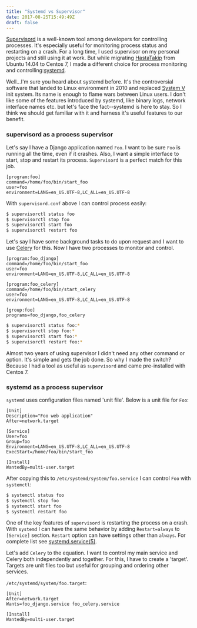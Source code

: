 ```yaml
---
title: "Systemd vs Supervisor"
date: 2017-08-25T15:49:49Z
draft: false
---
```


[Supervisord](http://supervisord.org/) is a well-known tool among developers for controlling processes. It's especially useful for monitoring process status and restarting on a crash. For a long time, I used supervisor on my personal projects and still using it at work. But while migrating [HastaTakip](https://github.com/egegunes/hastatakip) from Ubuntu 14.04 to Centos 7, I made a different choice for process monitoring and controlling:[systemd](https://www.freedesktop.org/wiki/Software/systemd/).

Well...I'm sure you heard about systemd before. It's the controversial software that landed to Linux environment in 2010 and replaced [System V](https://en.wikipedia.org/wiki/UNIX_System_V) init system. Its name is enough to flame wars between Linux users. I don't like some of the features introduced by systemd, like binary logs, network interface names etc. but let's face the fact--systemd is here to stay. So I think we should get familiar with it and harness it's useful features to our benefit.

### supervisord as a process supervisor

Let's say I have a Django application named `Foo`. I want to be sure `Foo` is running all the time, even if it crashes. Also, I want a simple interface to start, stop and restart its process. `Supervisord` is a perfect match for this job.

```
[program:foo]
command=/home/foo/bin/start_foo
user=foo
environment=LANG=en_US.UTF-8,LC_ALL=en_US.UTF-8
```

With `supervisord.conf` above I can control process easily:

```sh
$ supervisorctl status foo
$ supervisorctl stop foo
$ supervisorctl start foo
$ supervisorctl restart foo
```

Let's say I have some background tasks to do upon request and I want to use [Celery](http://www.celeryproject.org/) for this. Now I have two processes to monitor and control.

```
[program:foo_django]
command=/home/foo/bin/start_foo
user=foo
environment=LANG=en_US.UTF-8,LC_ALL=en_US.UTF-8

[program:foo_celery]
command=/home/foo/bin/start_celery
user=foo
environment=LANG=en_US.UTF-8,LC_ALL=en_US.UTF-8

[group:foo]
programs=foo_django,foo_celery
```

```sh
$ supervisorctl status foo:*
$ supervisorctl stop foo:*
$ supervisorctl start foo:*
$ supervisorctl restart foo:*
```

Almost two years of using supervisor I didn't need any other command or option. It's simple and gets the job done. So why I made the switch? Because I had a tool as useful as `supervisord` and came pre-installed with Centos 7.

### systemd as a process supervisor

`systemd` uses configuration files named 'unit file'. Below is a unit file for `Foo`:

```
[Unit]
Description="Foo web application"
After=network.target

[Service]
User=foo
Group=foo
Environment=LANG=en_US.UTF-8,LC_ALL=en_US.UTF-8
ExecStart=/home/foo/bin/start_foo

[Install]
WantedBy=multi-user.target
```

After copying this to `/etc/systemd/system/foo.service` I can control `Foo` with `systemctl`:

```sh
$ systemctl status foo
$ systemctl stop foo
$ systemctl start foo
$ systemctl restart foo
```

One of the key features of `supervisord` is restarting the process on a crash. With `systemd` I can have the same behavior by adding `Restart=always` to `[Service]` section. `Restart` option can have settings other than `always`. For complete list see [systemd.service(5)](https://www.freedesktop.org/software/systemd/man/systemd.service.html).

Let's add `Celery` to the equation. I want to control my main service and Celery both independently and together. For this, I have to create a 'target'. Targets are unit files too but useful for grouping and ordering other services.

`/etc/systemd/system/foo.target`:

```
[Unit]
After=network.target
Wants=foo_django.service foo_celery.service

[Install]
WantedBy=multi-user.target
```
